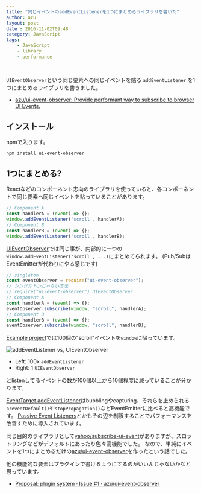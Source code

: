```yaml
---
title: "同じイベントのaddEventListenerを1つにまとめるライブラリを書いた"
author: azu
layout: post
date : 2016-11-02T09:48
category: JavaScript
tags:
    - JavaScript
    - library
    - performance

---
```


`UIEventObserver`という同じ要素への同じイベントを貼る `addEventListener` を1つにまとめるライブラリを書きました。

- [azu/ui-event-observer: Provide performant way to subscribe to browser UI Events.](https://github.com/azu/ui-event-observer "azu/ui-event-observer: Provide performant way to subscribe to browser UI Events.")

## インストール

npmで入ります。     

	npm install ui-event-observer


## 1つにまとめる?

Reactなどのコンポーネント志向のライブラリを使っていると、各コンポーネントで同じ要素へ同じイベントを貼っていることがあります。

```js
// Component A
const handlerA = (event) => {}; 
window.addEventListener('scroll', handlerA);
// Component B
const handlerB = (event) => {};
window.addEventListener('scroll', handlerB);
```

[UIEventObserver](https://github.com/azu/ui-event-observer "UIEventObserver")では同じ事が、内部的に一つの`window.addEventListener('scroll', ...)`にまとめてられます。
(Pub/SubはEventEmitterが代わりにやる感じです)

```js
// singleton
const eventObserver = require("ui-event-observer");
// シングルトンじゃない方法
// require("ui-event-observer").UIEventObserver
// Component A
const handlerA = (event) => {}; 
eventObserver.subscribe(window, "scroll", handlerA);
// Component B
const handlerB = (event) => {};
eventObserver.subscribe(window, "scroll", handlerB);
```

[Example project](https://github.com/azu/ui-event-observer/tree/master/example/)では100個の"scroll"イベントを`window`に貼っています。

![addEventListener vs, UIEventObserver](https://monosnap.com/file/0L7z5AvZcuLKbCHxqB4sTU8TjRK0pk.png)

- Left: 100x `addEventListener`
- Right: 1 `UIEventObserver`

とlistenしてるイベントの数が100個以上から10個程度に減っていることが分かります。

[EventTarget.addEventListener](https://developer.mozilla.org/ja/docs/Web/API/EventTarget/addEventListener "EventTarget.addEventListener")はbubblingやcapturing、それらを止められる`preventDefault()`や`stopPropagation()`などEventEmitterに比べると高機能です。
[Passive Event Listeners](https://blog.jxck.io/entries/2016-06-09/passive-event-listeners.html "Passive Event Listeners")とかもその辺を制限することでパフォーマンスを改善すために導入されています。

同じ目的のライブラリとして[yahoo/subscribe-ui-event](https://github.com/yahoo/subscribe-ui-event "yahoo/subscribe-ui-event")がありますが、スロットリングなどがデフォルトにあったり色々高機能でした。
なので、単純にイベントを1つにまとめるだけの[azu/ui-event-observer](https://github.com/azu/ui-event-observer "azu/ui-event-observer: Provide performant way to subscribe to browser UI Events.")を作ったという話でした。

他の機能的な要素はプラグインで書けるようにするのがいいんじゃないかなと思っています。

- [Proposal: plugin system · Issue #1 · azu/ui-event-observer](https://github.com/azu/ui-event-observer/issues/1 "Proposal: plugin system · Issue #1 · azu/ui-event-observer")